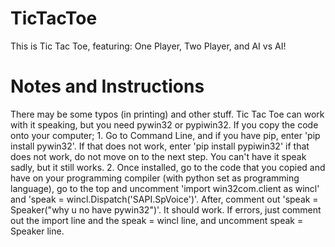 # TicTacToe

This is Tic Tac Toe, featuring: One Player, Two Player, and AI vs AI!

# Notes and Instructions
There may be some typos (in printing) and other stuff. Tic Tac Toe can work with it speaking, but you need pywin32 or pypiwin32. If you copy the code onto your computer; 1. Go to Command Line, and if you have pip, enter 'pip install pywin32'. If that does not work, enter 'pip install pypiwin32' if that does not work, do not move on to the next step. You can't have it speak sadly, but it still works.
2. Once installed, go to the code that you copied and have on your programming compiler (with python set as programming language), go to the top and uncomment 'import win32com.client as wincl' and 'speak = wincl.Dispatch('SAPI.SpVoice')'. After, comment out 'speak = Speaker("why u no have pywin32")'. It should work. If errors, just comment out the import line and the speak = wincl line, and uncomment speak = Speaker line. 
